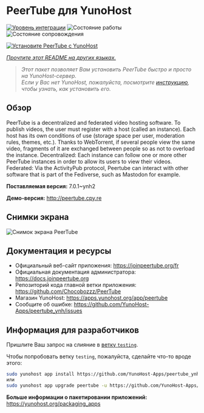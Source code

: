 <!--
Важно: этот README был автоматически сгенерирован <https://github.com/YunoHost/apps/tree/master/tools/readme_generator>
Он НЕ ДОЛЖЕН редактироваться вручную.
-->

# PeerTube для YunoHost

[![Уровень интеграции](https://apps.yunohost.org/badge/integration/peertube)](https://ci-apps.yunohost.org/ci/apps/peertube/)
![Состояние работы](https://apps.yunohost.org/badge/state/peertube)
![Состояние сопровождения](https://apps.yunohost.org/badge/maintained/peertube)

[![Установите PeerTube с YunoHost](https://install-app.yunohost.org/install-with-yunohost.svg)](https://install-app.yunohost.org/?app=peertube)

*[Прочтите этот README на других языках.](./ALL_README.md)*

> *Этот пакет позволяет Вам установить PeerTube быстро и просто на YunoHost-сервер.*  
> *Если у Вас нет YunoHost, пожалуйста, посмотрите [инструкцию](https://yunohost.org/install), чтобы узнать, как установить его.*

## Обзор

PeerTube is a decentralized and federated video hosting software. To publish videos, the user must register with a host (called an instance). Each host has its own conditions of use (storage space per user, moderation rules, themes, etc.). Thanks to WebTorrent, if several people view the same video, fragments of it are exchanged between people so as not to overload the instance. Decentralized: Each instance can follow one or more other PeerTube instances in order to allow its users to view their videos. Federated: Via the ActivityPub protocol, Peertube can interact with other software that is part of the Fediverse, such as Mastodon for example.


**Поставляемая версия:** 7.0.1~ynh2

**Демо-версия:** <http://peertube.cpy.re>

## Снимки экрана

![Снимок экрана PeerTube](./doc/screenshots/screenshot1.jpg)

## Документация и ресурсы

- Официальный веб-сайт приложения: <https://joinpeertube.org/fr>
- Официальная документация администратора: <https://docs.joinpeertube.org>
- Репозиторий кода главной ветки приложения: <https://github.com/Chocobozzz/PeerTube>
- Магазин YunoHost: <https://apps.yunohost.org/app/peertube>
- Сообщите об ошибке: <https://github.com/YunoHost-Apps/peertube_ynh/issues>

## Информация для разработчиков

Пришлите Ваш запрос на слияние в [ветку `testing`](https://github.com/YunoHost-Apps/peertube_ynh/tree/testing).

Чтобы попробовать ветку `testing`, пожалуйста, сделайте что-то вроде этого:

```bash
sudo yunohost app install https://github.com/YunoHost-Apps/peertube_ynh/tree/testing --debug
или
sudo yunohost app upgrade peertube -u https://github.com/YunoHost-Apps/peertube_ynh/tree/testing --debug
```

**Больше информации о пакетировании приложений:** <https://yunohost.org/packaging_apps>
